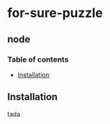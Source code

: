 # for-sure-puzzle
  ## node

  ### Table of contents
  * [Installation](#installation)

  ## Installation 
  tada
